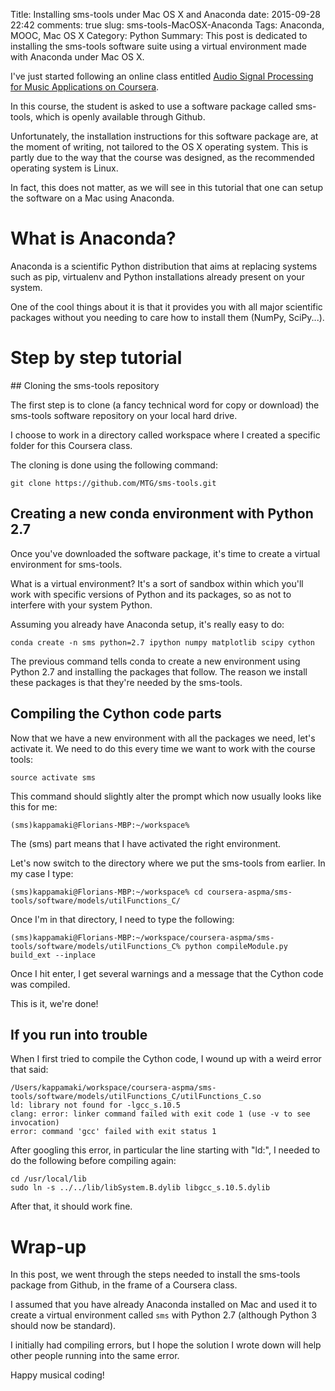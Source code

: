 ﻿Title: Installing sms-tools under Mac OS X and Anaconda 
date: 2015-09-28 22:42
comments: true
slug: sms-tools-MacOSX-Anaconda
Tags: Anaconda, MOOC, Mac OS X 
Category: Python
Summary: This post is dedicated to installing the sms-tools software suite using a virtual environment made with Anaconda under Mac OS X. 

I've just started following an online class entitled [Audio Signal Processing for Music Applications on Coursera](https://www.coursera.org/course/audio).

In this course, the student is asked to use a software package called sms-tools, which is openly available through Github.

Unfortunately, the installation instructions for this software package are, at the moment of writing, not tailored to the OS X operating system. This is partly due to the way that the course was designed, as the recommended operating system is Linux.

In fact, this does not matter, as we will see in this tutorial that one can setup the software on a Mac using Anaconda. 

# What is Anaconda?

Anaconda is a scientific Python distribution that aims at replacing systems such as pip, virtualenv and Python installations already present on your system. 

One of the cool things about it is that it provides you with all major scientific packages without you needing to care how to install them (NumPy, SciPy...).

# Step by step tutorial

## Cloning the sms-tools repository

The first step is to clone (a fancy technical word for copy or download) the sms-tools software repository on your local hard drive.

I choose to work in a directory called workspace where I created a specific folder for this Coursera class. 

The cloning is done using the following command:

```
git clone https://github.com/MTG/sms-tools.git
```

## Creating a new conda environment with Python 2.7

Once you've downloaded the software package, it's time to create a virtual environment for sms-tools.

What is a virtual environment? It's a sort of sandbox within which you'll work with specific versions of Python and its packages, so as not to interfere with your system Python.

Assuming you already have Anaconda setup, it's really easy to do:

```
conda create -n sms python=2.7 ipython numpy matplotlib scipy cython
```

The previous command tells conda to create a new environment using Python 2.7 and installing the packages that follow. The reason we install these packages is that they're needed by the sms-tools.

## Compiling the Cython code parts

Now that we have a new environment with all the packages we need, let's activate it. We need to do this every time we want to work with the course tools:

```
source activate sms
```

This command should slightly alter the prompt which now usually looks like this for me:

```
(sms)kappamaki@Florians-MBP:~/workspace%
```

The (sms) part means that I have activated the right environment.

Let's now switch to the directory where we put the sms-tools from earlier. In my case I type:

```
(sms)kappamaki@Florians-MBP:~/workspace% cd coursera-aspma/sms-tools/software/models/utilFunctions_C/
```

Once I'm in that directory, I need to type the following:

```
(sms)kappamaki@Florians-MBP:~/workspace/coursera-aspma/sms-tools/software/models/utilFunctions_C% python compileModule.py build_ext --inplace
```

Once I hit enter, I get several warnings and a message that the Cython code was compiled.

This is it, we're done!

## If you run into trouble

When I first tried to compile the Cython code, I wound up with a weird error that said:

````
/Users/kappamaki/workspace/coursera-aspma/sms-tools/software/models/utilFunctions_C/utilFunctions_C.so
ld: library not found for -lgcc_s.10.5
clang: error: linker command failed with exit code 1 (use -v to see invocation)
error: command 'gcc' failed with exit status 1
````

After googling this error, in particular the line starting with "ld:", I needed to do the following before compiling again:

```
cd /usr/local/lib
sudo ln -s ../../lib/libSystem.B.dylib libgcc_s.10.5.dylib
```

After that, it should work fine. 

# Wrap-up

In this post, we went through the steps needed to install the sms-tools package from Github, in the frame of a Coursera class.

I assumed that you have already Anaconda installed on Mac and used it to create a virtual environment called `sms` with Python 2.7 (although Python 3 should now be standard).

I initially had compiling errors, but I hope the solution I wrote down will help other people running into the same error.

Happy musical coding!

